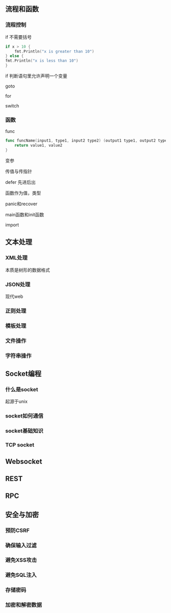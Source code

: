 ## 流程和函数

### 流程控制

if 不需要括号

```go
if x > 10 {
	fmt.Println("x is greater than 10")
} else {
fmt.Println("x is less than 10")
}
```

if 判断语句里允许声明一个变量

goto

for

switch

### 函数

func

```go
func funcName(input1, type1, input2 type2) (output1 type1, output2 type2) {
	return value1, value2
}
```

变参

传值与传指针

defer 先进后出

函数作为值，类型

panic和recover

main函数和init函数

import

## 

## 文本处理

### XML处理

本质是树形的数据格式

### JSON处理

现代web

### 正则处理

### 模板处理

### 文件操作

### 字符串操作



## Socket编程

### 什么是socket

起源于unix

### socket如何通信

### socket基础知识

### TCP socket



## Websocket

## REST

## RPC



## 安全与加密

### 预防CSRF

### 确保输入过滤

### 避免XSS攻击

### 避免SQL注入

### 存储密码

### 加密和解密数据



















